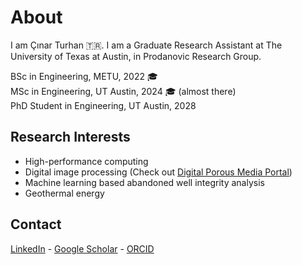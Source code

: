 # About
I am Çınar Turhan 🇹🇷. I am a Graduate Research Assistant at The University of Texas at Austin, in Prodanovic Research Group.

BSc in Engineering, METU, 2022 🎓 <br>
MSc in Engineering, UT Austin, 2024 🎓 (almost there) <br>
PhD Student in Engineering, UT Austin, 2028 <br>

## Research Interests
* High-performance computing
* Digital image processing (Check out [Digital Porous Media Portal](https://www.digitalrocksportal.org/))
* Machine learning based abandoned well integrity analysis
* Geothermal energy

## Contact
[LinkedIn](linkedin.com/in/cinarturhan/)  - [Google Scholar](https://scholar.google.com/citations?hl=en&user=wVyScrYAAAAJ) - [ORCID](https://orcid.org/0000-0003-2533-7016)
